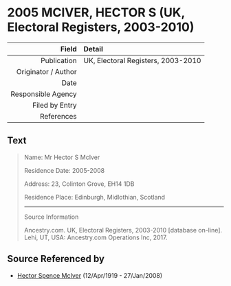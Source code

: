 ﻿---
layout: page
permalink: /sources/s36629241
---

# 2005 MCIVER, HECTOR S (UK, Electoral Registers, 2003-2010)

Field | Detail
---:|:---
Publication | UK, Electoral Registers, 2003-2010
Originator / Author | 
Date | 
Responsible Agency | 
Filed by Entry | 
References | 

## Text

> Name: Mr Hector S McIver
>
> Residence Date: 2005-2008
>
> Address: 23, Colinton Grove, EH14 1DB
>
> Residence Place: Edinburgh, Midlothian, Scotland
>
> ---
>
> Source Information
>
> Ancestry.com. UK, Electoral Registers, 2003-2010 [database on-line]. Lehi, UT, USA: Ancestry.com Operations Inc, 2017.
>

## Source Referenced by

* [Hector Spence McIver](../people/@34334364@-hector-spence-mciver-b1919-4-12-d2008-1-27.md) (12/Apr/1919 - 27/Jan/2008)
